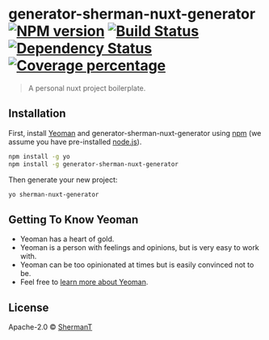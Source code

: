 # generator-sherman-nuxt-generator [![NPM version][npm-image]][npm-url] [![Build Status][travis-image]][travis-url] [![Dependency Status][daviddm-image]][daviddm-url] [![Coverage percentage][coveralls-image]][coveralls-url]
> A personal nuxt project boilerplate.

## Installation

First, install [Yeoman](http://yeoman.io) and generator-sherman-nuxt-generator using [npm](https://www.npmjs.com/) (we assume you have pre-installed [node.js](https://nodejs.org/)).

```bash
npm install -g yo
npm install -g generator-sherman-nuxt-generator
```

Then generate your new project:

```bash
yo sherman-nuxt-generator
```

## Getting To Know Yeoman

 * Yeoman has a heart of gold.
 * Yeoman is a person with feelings and opinions, but is very easy to work with.
 * Yeoman can be too opinionated at times but is easily convinced not to be.
 * Feel free to [learn more about Yeoman](http://yeoman.io/).

## License

Apache-2.0 © [ShermanT](https://share-man.com)


[npm-image]: https://badge.fury.io/js/generator-sherman-nuxt-generator.svg
[npm-url]: https://npmjs.org/package/generator-sherman-nuxt-generator
[travis-image]: https://travis-ci.com/ShermanTsang/generator-sherman-nuxt-generator.svg?branch=master
[travis-url]: https://travis-ci.com/ShermanTsang/generator-sherman-nuxt-generator
[daviddm-image]: https://david-dm.org/ShermanTsang/generator-sherman-nuxt-generator.svg?theme=shields.io
[daviddm-url]: https://david-dm.org/ShermanTsang/generator-sherman-nuxt-generator
[coveralls-image]: https://coveralls.io/repos/ShermanTsang/generator-sherman-nuxt-generator/badge.svg
[coveralls-url]: https://coveralls.io/r/ShermanTsang/generator-sherman-nuxt-generator
